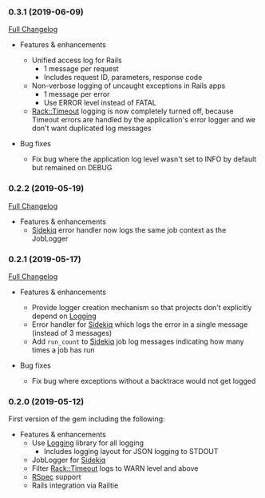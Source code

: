 ### 0.3.1 (2019-06-09)

[Full Changelog](https://github.com/emartech/ezlog/compare/v0.2.2...v0.3.1)

* Features & enhancements
  * Unified access log for Rails
    * 1 message per request
    * Includes request ID, parameters, response code
  * Non-verbose logging of uncaught exceptions in Rails apps
    * 1 message per error
    * Use ERROR level instead of FATAL
  * [Rack::Timeout](https://github.com/heroku/rack-timeout) logging is now completely turned off, because Timeout errors 
    are handled by the application's error logger and we don't want duplicated log messages 

* Bug fixes
  * Fix bug where the application log level wasn't set to INFO by default but remained on DEBUG

### 0.2.2 (2019-05-19)

[Full Changelog](https://github.com/emartech/ezlog/compare/v0.2.1...v0.2.2)

* Features & enhancements
  * [Sidekiq](https://github.com/mperham/sidekiq) error handler now logs the same job context as the JobLogger

### 0.2.1 (2019-05-17)

[Full Changelog](https://github.com/emartech/ezlog/compare/v0.2.0...v0.2.1)

* Features & enhancements
  * Provide logger creation mechanism so that projects don't explicitly depend on [Logging](https://github.com/TwP/logging)
  * Error handler for [Sidekiq](https://github.com/mperham/sidekiq) which logs the error in a single message (instead of 3 messages)
  * Add `run_count` to [Sidekiq](https://github.com/mperham/sidekiq) job log messages indicating how many times a job has run

* Bug fixes
  * Fix bug where exceptions without a backtrace would not get logged

### 0.2.0 (2019-05-12)

First version of the gem including the following:

* Features & enhancements
  * Use [Logging](https://github.com/TwP/logging) library for all logging
    * Includes logging layout for JSON logging to STDOUT
  * JobLogger for [Sidekiq](https://github.com/mperham/sidekiq)
  * Filter [Rack::Timeout](https://github.com/heroku/rack-timeout) logs to WARN level and above
  * [RSpec](https://rspec.info/) support
  * Rails integration via Railtie
